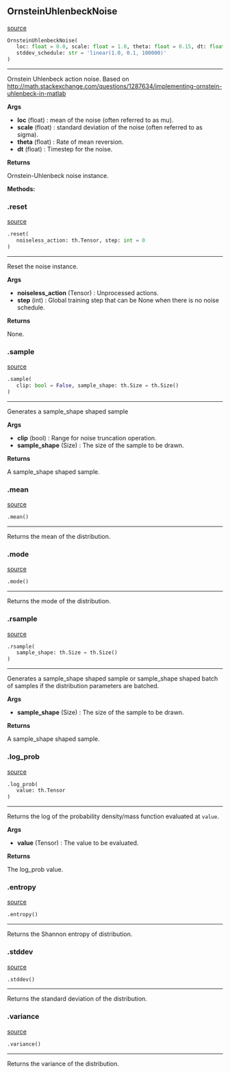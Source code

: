 #


## OrnsteinUhlenbeckNoise
[source](https://github.com/RLE-Foundation/rllte/blob/main/rllte/xplore/distribution/ornstein_uhlenbeck_noise.py/#L9)
```python 
OrnsteinUhlenbeckNoise(
   loc: float = 0.0, scale: float = 1.0, theta: float = 0.15, dt: float = 0.01,
   stddev_schedule: str = 'linear(1.0, 0.1, 100000)'
)
```


---
Ornstein Uhlenbeck action noise.
Based on http://math.stackexchange.com/questions/1287634/implementing-ornstein-uhlenbeck-in-matlab


**Args**

* **loc** (float) : mean of the noise (often referred to as mu).
* **scale** (float) : standard deviation of the noise (often referred to as sigma).
* **theta** (float) : Rate of mean reversion.
* **dt** (float) : Timestep for the noise.


**Returns**

Ornstein-Uhlenbeck noise instance.


**Methods:**


### .reset
[source](https://github.com/RLE-Foundation/rllte/blob/main/rllte/xplore/distribution/ornstein_uhlenbeck_noise.py/#L42)
```python
.reset(
   noiseless_action: th.Tensor, step: int = 0
)
```

---
Reset the noise instance.


**Args**

* **noiseless_action** (Tensor) : Unprocessed actions.
* **step** (int) : Global training step that can be None when there is no noise schedule.


**Returns**

None.

### .sample
[source](https://github.com/RLE-Foundation/rllte/blob/main/rllte/xplore/distribution/ornstein_uhlenbeck_noise.py/#L59)
```python
.sample(
   clip: bool = False, sample_shape: th.Size = th.Size()
)
```

---
Generates a sample_shape shaped sample


**Args**

* **clip** (bool) : Range for noise truncation operation.
* **sample_shape** (Size) : The size of the sample to be drawn.


**Returns**

A sample_shape shaped sample.

### .mean
[source](https://github.com/RLE-Foundation/rllte/blob/main/rllte/xplore/distribution/ornstein_uhlenbeck_noise.py/#L90)
```python
.mean()
```

---
Returns the mean of the distribution.

### .mode
[source](https://github.com/RLE-Foundation/rllte/blob/main/rllte/xplore/distribution/ornstein_uhlenbeck_noise.py/#L95)
```python
.mode()
```

---
Returns the mode of the distribution.

### .rsample
[source](https://github.com/RLE-Foundation/rllte/blob/main/rllte/xplore/distribution/ornstein_uhlenbeck_noise.py/#L99)
```python
.rsample(
   sample_shape: th.Size = th.Size()
)
```

---
Generates a sample_shape shaped sample or sample_shape shaped batch of
samples if the distribution parameters are batched.


**Args**

* **sample_shape** (Size) : The size of the sample to be drawn.


**Returns**

A sample_shape shaped sample.

### .log_prob
[source](https://github.com/RLE-Foundation/rllte/blob/main/rllte/xplore/distribution/ornstein_uhlenbeck_noise.py/#L111)
```python
.log_prob(
   value: th.Tensor
)
```

---
Returns the log of the probability density/mass function evaluated at `value`.


**Args**

* **value** (Tensor) : The value to be evaluated.


**Returns**

The log_prob value.

### .entropy
[source](https://github.com/RLE-Foundation/rllte/blob/main/rllte/xplore/distribution/ornstein_uhlenbeck_noise.py/#L122)
```python
.entropy()
```

---
Returns the Shannon entropy of distribution.

### .stddev
[source](https://github.com/RLE-Foundation/rllte/blob/main/rllte/xplore/distribution/ornstein_uhlenbeck_noise.py/#L127)
```python
.stddev()
```

---
Returns the standard deviation of the distribution.

### .variance
[source](https://github.com/RLE-Foundation/rllte/blob/main/rllte/xplore/distribution/ornstein_uhlenbeck_noise.py/#L132)
```python
.variance()
```

---
Returns the variance of the distribution.
